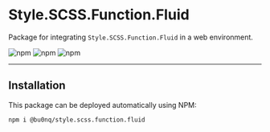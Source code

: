 # Style.SCSS.Function.Fluid

Package for integrating `Style.SCSS.Function.Fluid` in a web environment.

![npm](https://img.shields.io/npm/v/@bu0nq/style.scss.function.fluid?style=for-the-badge)
![npm](https://img.shields.io/npm/dm/@bu0nq/style.scss.function.fluid?style=for-the-badge)
![npm](https://img.shields.io/npm/dt/@bu0nq/style.scss.function.fluid?style=for-the-badge)
___

## Installation

This package can be deployed automatically using NPM:

```
npm i @bu0nq/style.scss.function.fluid
```

